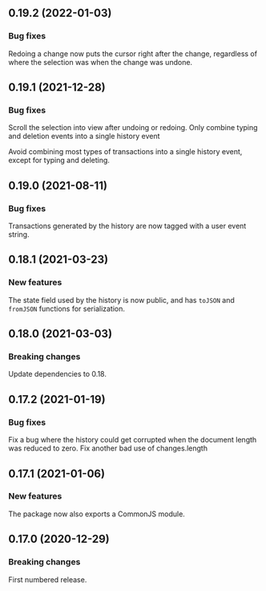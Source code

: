 ## 0.19.2 (2022-01-03)

### Bug fixes

Redoing a change now puts the cursor right after the change, regardless of where the selection was when the change was undone.

## 0.19.1 (2021-12-28)

### Bug fixes

Scroll the selection into view after undoing or redoing. Only combine typing and deletion events into a single history event

Avoid combining most types of transactions into a single history event, except for typing and deleting.

## 0.19.0 (2021-08-11)

### Bug fixes

Transactions generated by the history are now tagged with a user event string.

## 0.18.1 (2021-03-23)

### New features

The state field used by the history is now public, and has `toJSON` and `fromJSON` functions for serialization.

## 0.18.0 (2021-03-03)

### Breaking changes

Update dependencies to 0.18.

## 0.17.2 (2021-01-19)

### Bug fixes

Fix a bug where the history could get corrupted when the document length was reduced to zero. Fix another bad use of changes.length

## 0.17.1 (2021-01-06)

### New features

The package now also exports a CommonJS module.

## 0.17.0 (2020-12-29)

### Breaking changes

First numbered release.

